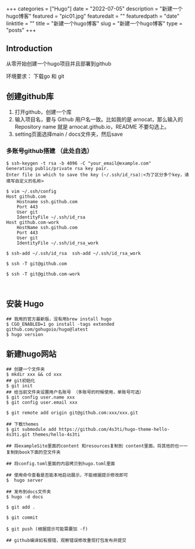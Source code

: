 +++
categories = ["Hugo"]
date = "2022-07-05"
description = "新建一个hugo博客"
featured = "pic01.jpg"
featuredalt = ""
featuredpath = "date"
linktitle = ""
title = "新建一个hugo博客"
slug = "新建一个hugo博客"
type = "posts"
+++

## Introduction

从零开始创建一个hugo项目并且部署到github

环境要求：
下载go 和 git

## 创建github库

1. 打开github，创建一个库
2. 输入项目名，要与 Github 用户名一致。比如我的是 arnocat，那么输入的 Repository name 就是 arnocat.github.io，README 不要勾选上。
3. setting页面选择main / docs文件夹，然后save

### 多账号github搭建 （此处自选）

```SHELL
$ ssh-keygen -t rsa -b 4096 -C "your_email@example.com"
Generating public/private rsa key pair.
Enter file in which to save the key (~/.ssh/id_rsa):<为了区分多个key，请填写自定义的名称>

$ vim ~/.ssh/config
Host github.com
    Hostname ssh.github.com
    Port 443
    User git
    IdentityFile ~/.ssh/id_rsa
Host github.com-work
    HostName ssh.github.com
    Port 443
    User git
    IdentityFile ~/.ssh/id_rsa_work

$ ssh-add ~/.ssh/id_rsa  ssh-add ~/.ssh/id_rsa_work

$ ssh -T git@github.com

$ ssh -T git@github.com-work



```

## 安装 Hugo

```SHELL
## 我用的官方最新版，没有用brew install hugo
$ CGO_ENABLED=1 go install -tags extended github.com/gohugoio/hugo@latest
$ hugo version

```

## 新建hugo网站

```SHELL
## 创建一个文件夹
$ mkdir xxx && cd xxx
## git初始化
$ git init
## 给当前文件夹设置用户名账号 （多账号的时候使用，单账号可选）
$ git config user.name xxx
$ git config user.email xxx

$ git remote add origin git@github.com:xxx/xxx.git

## 下载themes
$ git submodule add https://github.com/4s3ti/hugo-theme-hello-4s3ti.git themes/hello-4s3ti

## 将exampleSite里面的content 和resources复制到 content里面，将其他的也一一复制到book下面的空文件夹

## 将config.toml里面的内容拷贝到hugo.toml里面

## 使用命令查看是否能本地启动展示，不能根据提示修改即可
$  hugo server

## 发布到docs文件夹
$ hugo -d docs

$ git add .

$ git commit

$ git push (根据提示可能需要加 -f)

## github编译如有报错，观察错误修改重现打包发布并提交

```
